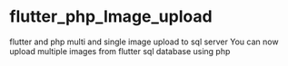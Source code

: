 # flutter_php_Image_upload
flutter and php multi and single image upload to sql server
You can now upload multiple images from flutter sql database using php
